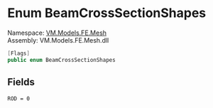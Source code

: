 # Enum BeamCrossSectionShapes

Namespace: [VM.Models.FE.Mesh](VM.Models.FE.Mesh.md)  
Assembly: VM.Models.FE.Mesh.dll  

```csharp
[Flags]
public enum BeamCrossSectionShapes
```

## Fields

`ROD = 0` 


